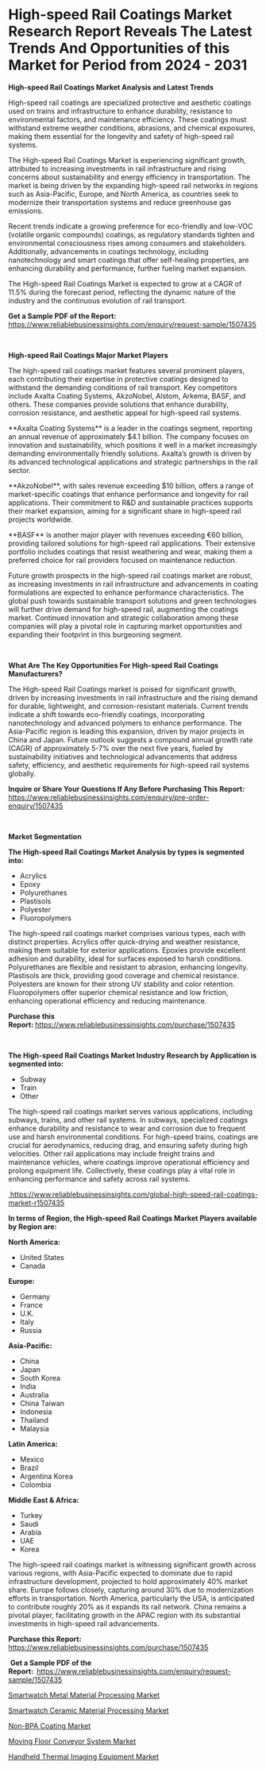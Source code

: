 <p><h1>High-speed Rail Coatings Market Research Report Reveals The Latest Trends And Opportunities of this Market for Period from 2024 - 2031</h1></p><p><strong>High-speed Rail Coatings Market Analysis and Latest Trends</strong></p>
<p><p>High-speed rail coatings are specialized protective and aesthetic coatings used on trains and infrastructure to enhance durability, resistance to environmental factors, and maintenance efficiency. These coatings must withstand extreme weather conditions, abrasions, and chemical exposures, making them essential for the longevity and safety of high-speed rail systems. </p><p>The High-speed Rail Coatings Market is experiencing significant growth, attributed to increasing investments in rail infrastructure and rising concerns about sustainability and energy efficiency in transportation. The market is being driven by the expanding high-speed rail networks in regions such as Asia-Pacific, Europe, and North America, as countries seek to modernize their transportation systems and reduce greenhouse gas emissions.</p><p>Recent trends indicate a growing preference for eco-friendly and low-VOC (volatile organic compounds) coatings, as regulatory standards tighten and environmental consciousness rises among consumers and stakeholders. Additionally, advancements in coatings technology, including nanotechnology and smart coatings that offer self-healing properties, are enhancing durability and performance, further fueling market expansion. </p><p>The High-speed Rail Coatings Market is expected to grow at a CAGR of 11.5% during the forecast period, reflecting the dynamic nature of the industry and the continuous evolution of rail transport.</p></p>
<p><strong>Get a Sample PDF of the Report:&nbsp;</strong> <a href="https://www.reliablebusinessinsights.com/enquiry/request-sample/1507435?utm_campaign=1121&utm_medium=2&utm_source=Github&utm_content=ia&utm_term=07122024&utm_id=high-speed-rail-coatings">https://www.reliablebusinessinsights.com/enquiry/request-sample/1507435</a></p>
<p>&nbsp;</p>
<p><strong>High-speed Rail Coatings Major Market Players</strong></p>
<p><p>The high-speed rail coatings market features several prominent players, each contributing their expertise in protective coatings designed to withstand the demanding conditions of rail transport. Key competitors include Axalta Coating Systems, AkzoNobel, Alstom, Arkema, BASF, and others. These companies provide solutions that enhance durability, corrosion resistance, and aesthetic appeal for high-speed rail systems.</p><p>**Axalta Coating Systems** is a leader in the coatings segment, reporting an annual revenue of approximately $4.1 billion. The company focuses on innovation and sustainability, which positions it well in a market increasingly demanding environmentally friendly solutions. Axalta’s growth is driven by its advanced technological applications and strategic partnerships in the rail sector.</p><p>**AkzoNobel**, with sales revenue exceeding $10 billion, offers a range of market-specific coatings that enhance performance and longevity for rail applications. Their commitment to R&D and sustainable practices supports their market expansion, aiming for a significant share in high-speed rail projects worldwide.</p><p>**BASF** is another major player with revenues exceeding €60 billion, providing tailored solutions for high-speed rail applications. Their extensive portfolio includes coatings that resist weathering and wear, making them a preferred choice for rail providers focused on maintenance reduction.</p><p>Future growth prospects in the high-speed rail coatings market are robust, as increasing investments in rail infrastructure and advancements in coating formulations are expected to enhance performance characteristics. The global push towards sustainable transport solutions and green technologies will further drive demand for high-speed rail, augmenting the coatings market. Continued innovation and strategic collaboration among these companies will play a pivotal role in capturing market opportunities and expanding their footprint in this burgeoning segment.</p></p>
<p>&nbsp;</p>
<p><strong>What Are The Key Opportunities For High-speed Rail Coatings Manufacturers?</strong></p>
<p><p>The High-speed Rail Coatings market is poised for significant growth, driven by increasing investments in rail infrastructure and the rising demand for durable, lightweight, and corrosion-resistant materials. Current trends indicate a shift towards eco-friendly coatings, incorporating nanotechnology and advanced polymers to enhance performance. The Asia-Pacific region is leading this expansion, driven by major projects in China and Japan. Future outlook suggests a compound annual growth rate (CAGR) of approximately 5-7% over the next five years, fueled by sustainability initiatives and technological advancements that address safety, efficiency, and aesthetic requirements for high-speed rail systems globally.</p></p>
<p><strong>Inquire or Share Your Questions If Any Before Purchasing This Report:</strong> <a href="https://www.reliablebusinessinsights.com/enquiry/pre-order-enquiry/1507435?utm_campaign=1121&utm_medium=2&utm_source=Github&utm_content=ia&utm_term=07122024&utm_id=high-speed-rail-coatings">https://www.reliablebusinessinsights.com/enquiry/pre-order-enquiry/1507435</a></p>
<p>&nbsp;</p>
<p><strong>Market Segmentation</strong></p>
<p><strong>The High-speed Rail Coatings Market Analysis by types is segmented into:</strong></p>
<p><ul><li>Acrylics</li><li>Epoxy</li><li>Polyurethanes</li><li>Plastisols</li><li>Polyester</li><li>Fluoropolymers</li></ul></p>
<p><p>The high-speed rail coatings market comprises various types, each with distinct properties. Acrylics offer quick-drying and weather resistance, making them suitable for exterior applications. Epoxies provide excellent adhesion and durability, ideal for surfaces exposed to harsh conditions. Polyurethanes are flexible and resistant to abrasion, enhancing longevity. Plastisols are thick, providing good coverage and chemical resistance. Polyesters are known for their strong UV stability and color retention. Fluoropolymers offer superior chemical resistance and low friction, enhancing operational efficiency and reducing maintenance.</p></p>
<p><strong>Purchase this Report:&nbsp;</strong><a href="https://www.reliablebusinessinsights.com/purchase/1507435?utm_campaign=1121&utm_medium=2&utm_source=Github&utm_content=ia&utm_term=07122024&utm_id=high-speed-rail-coatings">https://www.reliablebusinessinsights.com/purchase/1507435</a></p>
<p>&nbsp;</p>
<p><strong>The High-speed Rail Coatings Market Industry Research by Application is segmented into:</strong></p>
<p><ul><li>Subway</li><li>Train</li><li>Other</li></ul></p>
<p><p>The high-speed rail coatings market serves various applications, including subways, trains, and other rail systems. In subways, specialized coatings enhance durability and resistance to wear and corrosion due to frequent use and harsh environmental conditions. For high-speed trains, coatings are crucial for aerodynamics, reducing drag, and ensuring safety during high velocities. Other rail applications may include freight trains and maintenance vehicles, where coatings improve operational efficiency and prolong equipment life. Collectively, these coatings play a vital role in enhancing performance and safety across rail systems.</p></p>
<p><a href="https://www.reliablebusinessinsights.com/global-high-speed-rail-coatings-market-r1507435?utm_campaign=1121&utm_medium=2&utm_source=Github&utm_content=ia&utm_term=07122024&utm_id=high-speed-rail-coatings">&nbsp;https://www.reliablebusinessinsights.com/global-high-speed-rail-coatings-market-r1507435</a></p>
<p><strong>In terms of Region, the High-speed Rail Coatings Market Players available by Region are:</strong></p>
<p>
    <p> <strong> North America: </strong>
        <ul>
            <li>United States</li>
            <li>Canada</li>
        </ul>
        </p> 
    <p> <strong> Europe: </strong>
        <ul>
            <li>Germany</li>
            <li>France</li>
            <li>U.K.</li>
            <li>Italy</li>
            <li>Russia</li>
        </ul>
        </p> 
    <p> <strong> Asia-Pacific: </strong>
        <ul>
            <li>China</li>
            <li>Japan</li>
            <li>South Korea</li>
            <li>India</li>
            <li>Australia</li>
            <li>China Taiwan</li>
            <li>Indonesia</li>
            <li>Thailand</li>
            <li>Malaysia</li>
        </ul>
        </p> 
    <p> <strong> Latin America: </strong>
        <ul>
            <li>Mexico</li>
            <li>Brazil</li>
            <li>Argentina Korea</li>
            <li>Colombia</li>
        </ul>
        </p> 
    <p> <strong> Middle East & Africa: </strong>
        <ul>
            <li>Turkey</li>
            <li>Saudi</li>
            <li>Arabia</li>
            <li>UAE</li>
            <li>Korea</li>
        </ul>
    </p>
    </p>
<p><p>The high-speed rail coatings market is witnessing significant growth across various regions, with Asia-Pacific expected to dominate due to rapid infrastructure development, projected to hold approximately 40% market share. Europe follows closely, capturing around 30% due to modernization efforts in transportation. North America, particularly the USA, is anticipated to contribute roughly 20% as it expands its rail network. China remains a pivotal player, facilitating growth in the APAC region with its substantial investments in high-speed rail advancements.</p></p>
<p><strong>Purchase this Report: </strong><a href="https://www.reliablebusinessinsights.com/purchase/1507435?utm_campaign=1121&utm_medium=2&utm_source=Github&utm_content=ia&utm_term=07122024&utm_id=high-speed-rail-coatings">https://www.reliablebusinessinsights.com/purchase/1507435</a></p>
<p>&nbsp;<strong>Get a Sample PDF of the Report:&nbsp;&nbsp;</strong><a href="https://www.reliablebusinessinsights.com/enquiry/request-sample/1507435?utm_campaign=1121&utm_medium=2&utm_source=Github&utm_content=ia&utm_term=07122024&utm_id=high-speed-rail-coatings">https://www.reliablebusinessinsights.com/enquiry/request-sample/1507435</a></p>
<p><strong></strong></p>
<p><p><a href="https://www.linkedin.com/pulse/why-smartwatch-metal-material-processing-market-set-106-growth-gpcoc?utm_campaign=1121&utm_medium=2&utm_source=Github&utm_content=ia&utm_term=07122024&utm_id=high-speed-rail-coatings">Smartwatch Metal Material Processing Market</a></p><p><a href="https://www.linkedin.com/pulse/smartwatch-ceramic-material-processing-market-trends-forecast-mkisc?utm_campaign=1121&utm_medium=2&utm_source=Github&utm_content=ia&utm_term=07122024&utm_id=high-speed-rail-coatings">Smartwatch Ceramic Material Processing Market</a></p><p><a href="https://issuu.com/reportprime-2/docs/non-bpa-coating-market-size-2030.pptx?utm_campaign=1121&utm_medium=2&utm_source=Github&utm_content=ia&utm_term=07122024&utm_id=high-speed-rail-coatings">Non-BPA Coating Market</a></p><p><a href="https://issuu.com/reportprime-2/docs/moving-floor-conveyor-system-market-size-2030.pptx?utm_campaign=1121&utm_medium=2&utm_source=Github&utm_content=ia&utm_term=07122024&utm_id=high-speed-rail-coatings">Moving Floor Conveyor System Market</a></p><p><a href="https://github.com/AlisaRowe24/Market-Research-Report-List-1/blob/main/handheld-thermal-imaging-equipment-market.md?utm_campaign=1121&utm_medium=2&utm_source=Github&utm_content=ia&utm_term=07122024&utm_id=high-speed-rail-coatings">Handheld Thermal Imaging Equipment Market</a></p></p>